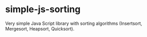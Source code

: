 simple-js-sorting
=================

Very simple Java Script library with sorting algorithms (Insertsort, Mergesort, Heapsort, Quicksort).